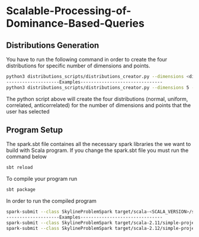# Scalable-Processing-of-Dominance-Based-Queries

## Distributions Generation

You have to run the following command in order to create the four distributions for specific number of dimensions and points.

```sh
python3 distributions_scripts/distributions_creator.py --dimensions <dimenions> --num_points <points> --show <visualization(only for two dimensions)>
--------------------Examples-------------------------------
python3 distributions_scripts/distributions_creator.py --dimensions 5 --num_points 100 --show
```
The python script above will create the four distributions (normal, uniform, correlated, anticorrelated) for the number of dimensions and points that the user has selected

## Program Setup
The spark.sbt file containes all the necessary spark libraries the we want to build with Scala program. If you change the spark.sbt file you must run the command below 
```sh
sbt reload 
```

To compile your program run
```sh
sbt package 
```

In order to run the compiled program
```sh
spark-submit --class SkylineProblemSpark target/scala-<SCALA_VERSION>/simple-project_<SCALA_VERSION>-1.0.jar <dimensions> <points> <type_of_distribution>
--------------------Examples-------------------------------
spark-submit --class SkylineProblemSpark target/scala-2.11/simple-project_2.11-1.0.jar 2 100 normal
spark-submit --class SkylineProblemSpark target/scala-2.12/simple-project_2.12-1.0.jar 2 5 normal
```
